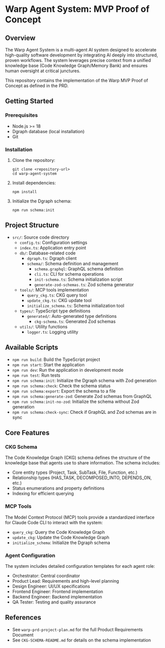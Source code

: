 # Warp Agent System: MVP Proof of Concept

## Overview

The Warp Agent System is a multi-agent AI system designed to accelerate high-quality software development by integrating AI deeply into structured, proven workflows. The system leverages precise context from a unified knowledge base (Code Knowledge Graph/Memory Bank) and ensures human oversight at critical junctures.

This repository contains the implementation of the Warp MVP Proof of Concept as defined in the PRD.

## Getting Started

### Prerequisites

- Node.js >= 18
- Dgraph database (local installation)
- Git

### Installation

1. Clone the repository:
   ```
   git clone <repository-url>
   cd warp-agent-system
   ```

2. Install dependencies:
   ```
   npm install
   ```

3. Initialize the Dgraph schema:
   ```
   npm run schema:init
   ```

## Project Structure

- `src/`: Source code directory
  - `config.ts`: Configuration settings
  - `index.ts`: Application entry point
  - `db/`: Database-related code
    - `dgraph.ts`: Dgraph client
    - `schema/`: Schema definition and management
      - `schema.graphql`: GraphQL schema definition
      - `cli.ts`: CLI for schema operations
      - `init-schema.ts`: Schema initialization script
      - `generate-zod-schemas.ts`: Zod schema generator
  - `tools/`: MCP tools implementation
    - `query_ckg.ts`: CKG query tool
    - `update_ckg.ts`: CKG update tool
    - `initialize_schema.ts`: Schema initialization tool
  - `types/`: TypeScript type definitions
    - `generated/`: Auto-generated type definitions
      - `ckg-schema.ts`: Generated Zod schemas
  - `utils/`: Utility functions
    - `logger.ts`: Logging utility

## Available Scripts

- `npm run build`: Build the TypeScript project
- `npm run start`: Start the application
- `npm run dev`: Run the application in development mode
- `npm run test`: Run tests
- `npm run schema:init`: Initialize the Dgraph schema with Zod generation
- `npm run schema:check`: Check the schema status
- `npm run schema:export`: Export the schema to a file
- `npm run schema:generate-zod`: Generate Zod schemas from GraphQL
- `npm run schema:init-no-zod`: Initialize the schema without Zod generation
- `npm run schema:check-sync`: Check if GraphQL and Zod schemas are in sync

## Core Features

### CKG Schema

The Code Knowledge Graph (CKG) schema defines the structure of the knowledge base that agents use to share information. The schema includes:

- Core entity types (Project, Task, SubTask, File, Function, etc.)
- Relationship types (HAS_TASK, DECOMPOSED_INTO, DEPENDS_ON, etc.)
- Status enumerations and property definitions
- Indexing for efficient querying

### MCP Tools

The Model Context Protocol (MCP) tools provide a standardized interface for Claude Code CLI to interact with the system:

- `query_ckg`: Query the Code Knowledge Graph
- `update_ckg`: Update the Code Knowledge Graph
- `initialize_schema`: Initialize the Dgraph schema

### Agent Configuration

The system includes detailed configuration templates for each agent role:

- Orchestrator: Central coordinator
- Product Lead: Requirements and high-level planning
- Design Engineer: UI/UX specifications
- Frontend Engineer: Frontend implementation
- Backend Engineer: Backend implementation
- QA Tester: Testing and quality assurance

## References

- See `warp-prd-project-plan.md` for the full Product Requirements Document
- See `CKG-SCHEMA-README.md` for details on the schema implementation
